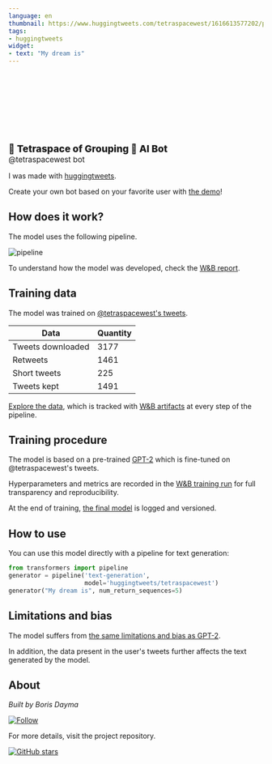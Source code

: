 ```yaml
---
language: en
thumbnail: https://www.huggingtweets.com/tetraspacewest/1616613577202/predictions.png
tags:
- huggingtweets
widget:
- text: "My dream is"
---
```


<div>
<div style="width: 132px; height:132px; border-radius: 50%; background-size: cover; background-image: url('https://pbs.twimg.com/profile_images/1373730308672122882/GtU6n857_400x400.jpg')">
</div>
<div style="margin-top: 8px; font-size: 19px; font-weight: 800">💎 Tetraspace of Grouping 🤖 AI Bot </div>
<div style="font-size: 15px">@tetraspacewest bot</div>
</div>

I was made with [huggingtweets](https://github.com/borisdayma/huggingtweets).

Create your own bot based on your favorite user with [the demo](https://colab.research.google.com/github/borisdayma/huggingtweets/blob/master/huggingtweets-demo.ipynb)!

## How does it work?

The model uses the following pipeline.

![pipeline](https://github.com/borisdayma/huggingtweets/blob/master/img/pipeline.png?raw=true)

To understand how the model was developed, check the [W&B report](https://app.wandb.ai/wandb/huggingtweets/reports/HuggingTweets-Train-a-model-to-generate-tweets--VmlldzoxMTY5MjI).

## Training data

The model was trained on [@tetraspacewest's tweets](https://twitter.com/tetraspacewest).

| Data | Quantity |
| --- | --- |
| Tweets downloaded | 3177 |
| Retweets | 1461 |
| Short tweets | 225 |
| Tweets kept | 1491 |

[Explore the data](https://wandb.ai/wandb/huggingtweets/runs/attlrtfj/artifacts), which is tracked with [W&B artifacts](https://docs.wandb.com/artifacts) at every step of the pipeline.

## Training procedure

The model is based on a pre-trained [GPT-2](https://huggingface.co/gpt2) which is fine-tuned on @tetraspacewest's tweets.

Hyperparameters and metrics are recorded in the [W&B training run](https://wandb.ai/wandb/huggingtweets/runs/d8tc0oap) for full transparency and reproducibility.

At the end of training, [the final model](https://wandb.ai/wandb/huggingtweets/runs/d8tc0oap/artifacts) is logged and versioned.

## How to use

You can use this model directly with a pipeline for text generation:

```python
from transformers import pipeline
generator = pipeline('text-generation',
                     model='huggingtweets/tetraspacewest')
generator("My dream is", num_return_sequences=5)
```

## Limitations and bias

The model suffers from [the same limitations and bias as GPT-2](https://huggingface.co/gpt2#limitations-and-bias).

In addition, the data present in the user's tweets further affects the text generated by the model.

## About

*Built by Boris Dayma*

[![Follow](https://img.shields.io/twitter/follow/borisdayma?style=social)](https://twitter.com/intent/follow?screen_name=borisdayma)

For more details, visit the project repository.

[![GitHub stars](https://img.shields.io/github/stars/borisdayma/huggingtweets?style=social)](https://github.com/borisdayma/huggingtweets)
